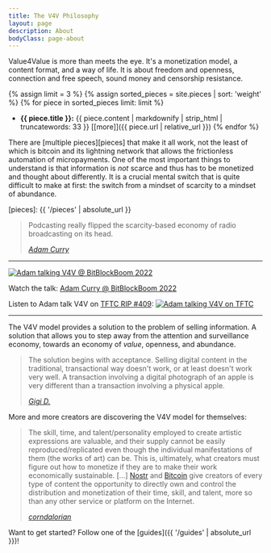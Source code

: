 ```yaml
---
title: The V4V Philosophy
layout: page
description: About
bodyClass: page-about
---
```


Value4Value is more than meets the eye. It's a monetization model, a content
format, and a way of life. It is about freedom and openness, connection and free
speech, sound money and censorship resistance.

{% assign limit = 3 %}
{% assign sorted_pieces = site.pieces | sort: 'weight' %}
{% for piece in sorted_pieces limit: limit %}
  - **{{ piece.title }}:** {{ piece.content | markdownify | strip_html | truncatewords: 33 }} [[more]]({{ piece.url | relative_url }})
{% endfor %}

There are [multiple pieces][pieces] that make it all work, not the least of
which is bitcoin and its lightning network that allows the frictionless
automation of micropayments. One of the most important things to understand is
that information is _not_ scarce and thus has to be monetized and thought about
differently. It is a crucial mental switch that is quite difficult to make at
first: the switch from a mindset of scarcity to a mindset of abundance.

[pieces]: {{ '/pieces' | absolute_url }}

> Podcasting really flipped the scarcity-based economy of radio broadcasting on
> its head.
>
> <cite>[Adam Curry](https://youtu.be/8RNsFNyCHL4?t=19964)</cite>

---

[![Adam talking V4V @ BitBlockBoom 2022](/images/bitblockboom.jpg)](https://youtu.be/8RNsFNyCHL4?t=19964)

Watch the talk: [Adam Curry @ BitBlockBoom 2022](https://youtu.be/8RNsFNyCHL4?t=19964)

Listen to Adam talk V4V on [TFTC RIP #409](https://tftc.io/tftc-podcast/409-discussing-value-4-value-with-the-podfather-adam-curry/):
[![Adam talking V4V on TFTC](/images/409-Adam-Curry.png)](https://youtu.be/meAO2plwnXw)

---

The V4V model provides a solution to the problem of selling information. A
solution that allows you to step away from the attention and surveillance
economy, towards an economy of _value_, openness, and abundance.

> The solution begins with acceptance. Selling digital content in the
> traditional, transactional way doesn't work, or at least doesn't work very
> well. A transaction involving a digital photograph of an apple is very
> different than a transaction involving a physical apple.
>
> <cite>[Gigi D.][busking]</cite>

More and more creators are discovering the V4V model for themselves:

> The skill, time, and talent/personality employed to create artistic expressions
> are valuable, and their supply cannot be easily reproduced/replicated even
> though the individual manifestations of them (the works of art) can be. This is,
> ultimately, what creators must figure out how to monetize if they are to make
> their work economically sustainable.
> [...]
> [Nostr][nr] and [Bitcoin][br] give creators of every type of content the opportunity to
> directly own and control the distribution and monetization of their time, skill,
> and talent, more so than any other service or platform on the Internet.
>
> <cite>[corndalorian][corn]</cite>

[busking]: https://dergigi.com/2021/12/30/the-freedom-of-value/#accept-the-nature-of-information
[corn]: https://habla.news/corndalorian/thoughts-on-v4v
[nr]: https://nostr-resources.com/
[br]: https://bitcoin-resources.com/

Want to get started? Follow one of the [guides]({{ '/guides' | absolute_url }})!
